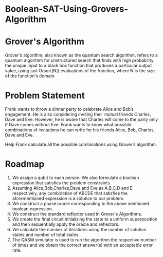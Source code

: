 # Boolean-SAT-Using-Grovers-Algorithm

# Grover's Algorithm
Grover's algorithm, also known as the quantum search algorithm, refers to a quantum algorithm for unstructured search that finds with high probability the unique input to a black box function that produces a particular output value, using just O(sqrt(N)) evaluations of the function, where N is the size of the function's domain.

# Problem Statement
Frank wants to throw a dinner party to celebrate Alice and Bob’s engagement. He is also considering inviting their mutual friends Charles, Dave and Eve. However, he is aware that Charles will come to the party only if Dave comes without Eve. Frank wants to know what possible combinations of invitations he can write for his friends Alice, Bob, Charles, Dave and Eve.

Help Frank calculate all the possible combinations using Grover’s algorithm.

# Roadmap

1) We assign a qubit to each person. We also formulate a boolean expression that satisfies the problem constraints.
2) Assuming Alice,Bob,Charles,Dave and Eve as A,B,C,D and E respectively, any combination of ABCDE that satisfies the aforementioned expression is a solution to our problem.
3) We construct a phase oracle corresponding to the above mentioned boolean expression.
4) We construct the standard reflector used in Grover's Algorithms.
5) We create the final circuit initialising the state to a uniform superposition and then sequentially apply the oracle and reflectors.
6) We calculate the number of iterations using the number of solution states and number of total states.
7) The QASM simulator is used to run the algorithm the respective number of times and we obtain the correct answer(s) with an acceptable error rate.


